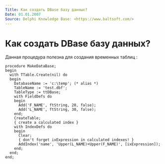 ```yaml
---
Title: Как создать DBase базу данных?
Date: 01.01.2007
Source: Delphi Knowledge Base: <https://www.baltsoft.com/>
---
```



Как создать DBase базу данных?
==============================

Данная процедура полезна для создания временных таблиц :

    procedure MakeDataBase;
    begin
      with TTable.Create(nil) do
      begin
        DatabaseName := 'c:\temp'; (* alias *)
        TableName := 'test.dbf';
        TableType := ttDBase;
        with FieldDefs do
        begin
          Add('F_NAME', ftString, 20, false);
          Add('L_NAME', ftString, 30, false);
        end;
        CreateTable;
        { create a calculated index }
        with IndexDefs do
        begin
          Clear;
          { don't forget ixExpression in calculated indexes! }
          AddIndex('name', 'Upper(L_NAME)+Upper(F_NAME)', [ixExpression]);
        end;
      end;
    end;

